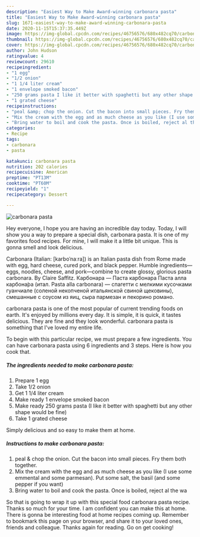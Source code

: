```yaml
---
description: "Easiest Way to Make Award-winning carbonara pasta"
title: "Easiest Way to Make Award-winning carbonara pasta"
slug: 1671-easiest-way-to-make-award-winning-carbonara-pasta
date: 2020-11-15T15:37:35.449Z
image: https://img-global.cpcdn.com/recipes/46756576/680x482cq70/carbonara-pasta-recipe-main-photo.jpg
thumbnail: https://img-global.cpcdn.com/recipes/46756576/680x482cq70/carbonara-pasta-recipe-main-photo.jpg
cover: https://img-global.cpcdn.com/recipes/46756576/680x482cq70/carbonara-pasta-recipe-main-photo.jpg
author: John Hudson
ratingvalue: 4
reviewcount: 29610
recipeingredient:
- "1 egg"
- "1/2 onion"
- "1 1/4 liter cream"
- "1 envelope smoked bacon"
- "250 grams pasta I like it better with spaghetti but any other shape would be fine"
- "1 grated cheese"
recipeinstructions:
- "peal &amp; chop the onion. Cut the bacon into small pieces. Fry them both together."
- "Mix the cream with the egg and as much cheese as you like (I use some emmental and some parmesan). Put some salt, the basil (and some pepper if you want)"
- "Bring water to boil and cook the pasta. Once is boiled, reject al the wa"
categories:
- Recipe
tags:
- carbonara
- pasta

katakunci: carbonara pasta 
nutrition: 202 calories
recipecuisine: American
preptime: "PT13M"
cooktime: "PT60M"
recipeyield: "1"
recipecategory: Dessert

---
```



![carbonara pasta](https://img-global.cpcdn.com/recipes/46756576/680x482cq70/carbonara-pasta-recipe-main-photo.jpg)

Hey everyone, I hope you are having an incredible day today. Today, I will show you a way to prepare a special dish, carbonara pasta. It is one of my favorites food recipes. For mine, I will make it a little bit unique. This is gonna smell and look delicious.

Carbonara (Italian: [karboˈnaːra]) is an Italian pasta dish from Rome made with egg, hard cheese, cured pork, and black pepper. Humble ingredients—eggs, noodles, cheese, and pork—combine to create glossy, glorious pasta carbonara. By Claire Saffitz. Карбонара — Паста карбонара Паста алла карбона́ра (итал. Pasta alla carbonara) — спагетти с мелкими кусочками гуанчиале (соленой некопченой итальянской свиной щековины), смешанные с соусом из яиц, сыра пармезан и пекорино романо.

carbonara pasta is one of the most popular of current trending foods on earth. It's enjoyed by millions every day. It is simple, it is quick, it tastes delicious. They are fine and they look wonderful. carbonara pasta is something that I've loved my entire life.


To begin with this particular recipe, we must prepare a few ingredients. You can have carbonara pasta using 6 ingredients and 3 steps. Here is how you cook that.

<!--inarticleads1-->

##### The ingredients needed to make carbonara pasta:

1. Prepare 1 egg
1. Take 1/2 onion
1. Get 1 1/4 liter cream
1. Make ready 1 envelope smoked bacon
1. Make ready 250 grams pasta (I like it better with spaghetti but any other shape would be fine)
1. Take 1 grated cheese


Simply delicious and so easy to make them at home. 

<!--inarticleads2-->

##### Instructions to make carbonara pasta:

1. peal &amp; chop the onion. Cut the bacon into small pieces. Fry them both together.
1. Mix the cream with the egg and as much cheese as you like (I use some emmental and some parmesan). Put some salt, the basil (and some pepper if you want)
1. Bring water to boil and cook the pasta. Once is boiled, reject al the wa




So that is going to wrap it up with this special food carbonara pasta recipe. Thanks so much for your time. I am confident you can make this at home. There is gonna be interesting food at home recipes coming up. Remember to bookmark this page on your browser, and share it to your loved ones, friends and colleague. Thanks again for reading. Go on get cooking!
